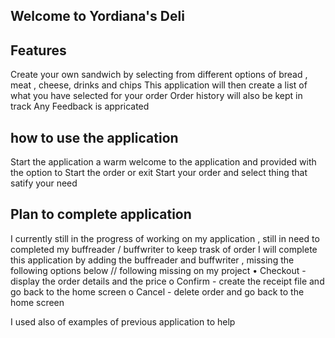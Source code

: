 Welcome to Yordiana's Deli 
----------------------------------------------------------------------------------------
Features
---------------------------
Create your own sandwich by selecting from different options of bread , meat , cheese, drinks and chips
This application will then create a list of what you have selected for your order 
Order history will also be kept in track 
Any Feedback is appricated 

how to use the application
--------------------------------
Start the application a warm welcome to the application and provided with the option to Start the order or exit 
Start your order and select thing that satify your need

Plan to complete application 
-------------------------------------
I currently still in the progress of working on my application , still in need to completed my buffreader / buffwriter to keep trask of order 
I will complete this application by adding the buffreader and buffwriter , missing the following options below 
// following missing on my project 
• Checkout - display the order details and the price
o Confirm - create the receipt file and go back to the home screen
o Cancel - delete order and go back to the home screen

I used also of examples of previous application to help 



